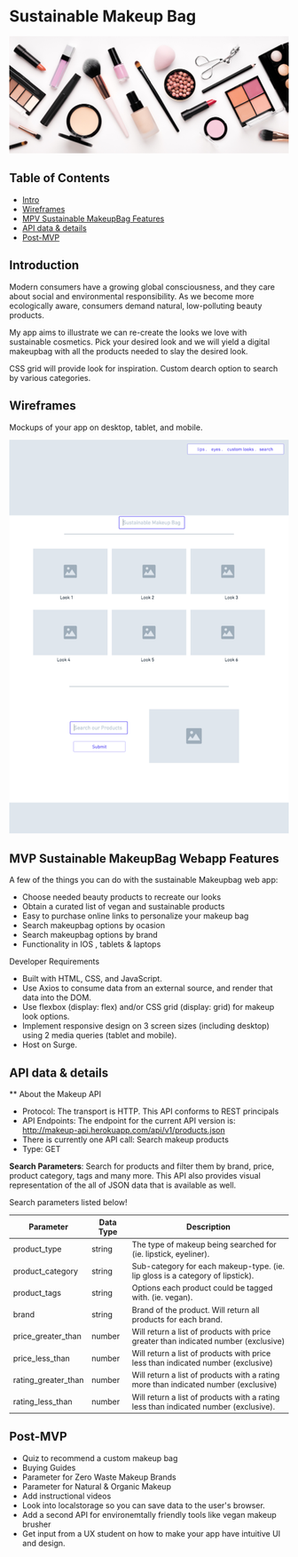 # Sustainable Makeup Bag

![makeupbanner](https://github.com/JordisGithub/Sustainable-Makeup-Bag/blob/master/makeupbanner.jpeg)

## Table of Contents

- [Intro](#Introduction)
- [Wireframes](#Wireframes)
- [MPV Sustainable MakeupBag Features](#SustainableMakeupBagWebappFeatures)
- [API data & details](#API)
- [Post-MVP](#Post-MVP)



## Introduction

Modern consumers have a growing global consciousness, and they care about social and environmental responsibility. As we become more ecologically aware, consumers demand natural, low-polluting beauty products.

My app aims to illustrate we can re-create the looks we love with sustainable cosmetics. Pick your desired look and we will yield a digital makeupbag with all the products needed to slay the desired look.

CSS grid will provide look for inspiration.
Custom dearch option to search by various categories.

## Wireframes
Mockups of your app on desktop, tablet, and mobile.

<p align="center">
  <img src = "https://github.com/JordisGithub/Sustainable-Makeup-Bag/blob/master/Sustainable%20Makeup%20Bag%20-%20Window.png" width=700>
</p>





## MVP Sustainable MakeupBag Webapp Features

A few of the things you can do with the sustainable Makeupbag web app:

* Choose needed beauty products to recreate our looks
* Obtain a curated list of vegan and sustainable products
* Easy to purchase online links to personalize your makeup bag 
* Search makeupbag options by ocasion 
* Search makeupbag options by brand 
* Functionality in IOS , tablets & laptops


Developer Requirements
* Built with HTML, CSS, and JavaScript.
* Use Axios to consume data from an external source, and render that data into the DOM.
* Use flexbox (display: flex) and/or CSS grid (display: grid) for makeup look options.
* Implement responsive design on 3 screen sizes (including desktop) using 2 media queries (tablet and mobile).
* Host on Surge.


## API data & details

** About the Makeup API
* Protocol: The transport is HTTP. This API conforms to REST principals
* API Endpoints: The endpoint for the current API version is: http://makeup-api.herokuapp.com/api/v1/products.json
* There is currently one API call: Search makeup products
* Type: GET

**Search Parameters**: 
Search for products and filter them by brand, price, product category, tags and many more. 
This API also provides visual representation of the all of JSON data that is available as well.

Search parameters listed below!

Parameter | Data Type | Description
---------------------------------- | ----------------------------------- | -----------------------------------
product_type | string | The type of makeup being searched for (ie. lipstick, eyeliner).
product_category | string | Sub-category for each makeup-type. (ie. lip gloss is a category of lipstick).
product_tags | string | Options each product could be tagged with. (ie. vegan).
brand | string | Brand of the product. Will return all products for each brand.
price_greater_than | number | Will return a list of products with price greater than indicated number (exclusive)
price_less_than | number | Will return a list of products with price less than indicated number (exclusive)
rating_greater_than | number | Will return a list of products with a rating more than indicated number (exclusive)
rating_less_than | number | Will return a list of products with a rating less than indicated number (exclusive).


## Post-MVP

* Quiz to recommend a custom makeup bag
* Buying Guides
* Parameter for Zero Waste Makeup Brands
* Parameter for Natural & Organic Makeup
* Add instructional videos
* Look into localstorage so you can save data to the user's browser.
* Add a second API for environemtally friendly tools like vegan makeup brusher
* Get input from a UX student on how to make your app have intuitive UI and design.

